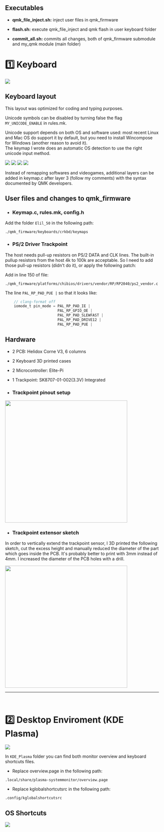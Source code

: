 ## Executables

* **qmk_file_inject.sh:** inject user files in qmk_firmware

* **flash.sh:** execute qmk_file_inject and qmk flash in user keyboard folder

* **commit_all.sh:** commits all changes, both of qmk_firmware submodule and my_qmk module (main folder) 

# :one: Keyboard

<img src="./Images/Keyboard_horizontal.jpg" width=max-width>

## Keyboard layout
This layout was optimized for coding and typing purposes.

Unicode symbols can be disabled by turning false the flag ```MY_UNICODE_ENABLE``` in rules.mk.

Unicode support depends on both OS and software used: most recent Linux and Mac OS do support it by default, but you need to install Wincompose for Windows (another reason to avoid it).<br/> 
The keymap I wrote does an automatic OS detection to use the right unicode input method.

<img src="./Images/1.jpg" width=max-width>
<img src="./Images/2.jpg" width=max-width>
<img src="./Images/3.jpg" width=max-width>
<img src="./Images/4.jpg" width=max-width>

Instead of remapping softwares and videogames, additional layers can be added in keymap.c after layer 3 (follow my comments) with the syntax documented by QMK developers.

## User files and changes to qmk_firmware

* ### Keymap.c, rules.mk, config.h

Add the folder ``` Elil_50 ``` in the following path:
```
./qmk_firmware/keyboards/crkbd/keymaps
```

* ### PS/2 Driver Trackpoint

The host needs pull-up resistors on PS/2 DATA and CLK lines. The built-in pullup resistors from the host 4k to 100k are acceptable. 
So I need to add those pull-up resistors (didn't do it), or apply the following patch:

Add in line 150 of file:
```
./qmk_firmware/platforms/chibios/drivers/vendor/RP/RP2040/ps2_vendor.c
```
The line ``` PAL_RP_PAD_PUE | ``` so that it looks like:
```c
    // clang-format off
    iomode_t pin_mode = PAL_RP_PAD_IE |
                        PAL_RP_GPIO_OE |
                        PAL_RP_PAD_SLEWFAST |
                        PAL_RP_PAD_DRIVE12 |
                        PAL_RP_PAD_PUE |
```

## Hardware

* 2 PCB: Helidox Corne V3, 6 columns
* 2 Keyboard 3D printed cases
* 2 Microcontroller: Elite-Pi
* 1 Trackpoint: SK8707-01-002(3.3V) Integrated

* ### Trackpoint pinout setup
<img src="./Images/Trackpoint_pinout.jpg" width="400">

* ### Trackpoint extensor sketch
In order to vertically extend the trackpoint sensor, I 3D printed the following sketch, cut the excess height and manually reduced the diameter of the part which goes inside the PCB. It's probably better to print with 3mm instead of 4mm. I increased the diameter of the PCB holes with a drill.

<img src="./Images/trackpoint_extensor_project.jpg" width="400">


<br>

---

<br>

# :two: Desktop Enviroment (KDE Plasma)
<img src="./Images/Monitor_overview.png" width=max-width>


In ```KDE_Plasma``` folder you can find both monitor overview and keyboard shortcuts files.

* Replace overview.page in the following path:
```
.local/share/plasma-systemmonitor/overview.page
```

* Replace kglobalshortcutsrc in the following path:
```
.config/kglobalshortcutsrc
```

## OS Shortcuts

<img src="./Images/0.jpg" width=max-width>
